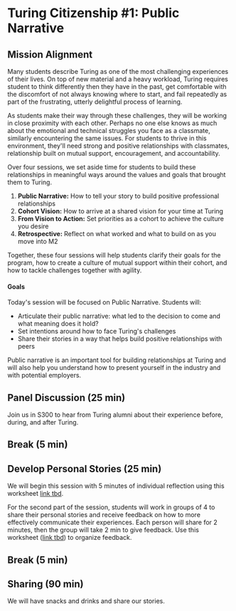 # Turing Citizenship #1: Public Narrative

## Mission Alignment
Many students describe Turing as one of the most challenging experiences of their lives. On top of new material and a heavy workload, Turing requires student to think differently then they have in the past, get comfortable with the discomfort of not always knowing where to start, and fail repeatedly as part of the frustrating, utterly delightful process of learning.

As students make their way through these challenges, they will be working in close proximity with each other. Perhaps no one else knows as much about the emotional and technical struggles you face as a classmate, similarly encountering the same issues. For students to thrive in this environment, they'll need strong and positive relationships with classmates, relationship built on mutual support, encouragement, and accountability.

Over four sessions, we set aside time for students to build these relationships in meaningful ways around the values and goals that brought them to Turing.
  1. **Public Narrative:** How to tell your story to build positive professional relationships
  2. **Cohort Vision:** How to arrive at a shared vision for your time at Turing
  3. **From Vision to Action:** Set priorities as a cohort to achieve the culture you desire
  4. **Retrospective:** Reflect on what worked and what to build on as you move into M2

Together, these four sessions will help students clarify their goals for the program, how to create a culture of mutual support within their cohort, and how to tackle challenges together with agility.  

#### Goals
Today's session will be focused on Public Narrative. Students will:

* Articulate their public narrative: what led to the decision to come and what meaning does it hold?
* Set intentions around how to face Turing's challenges
* Share their stories in a way that helps build positive relationships with peers

Public narrative is an important tool for building relationships at Turing and will also help you understand how to present yourself in the industry and with potential employers.

## Panel Discussion (25 min)
Join us in S300 to hear from Turing alumni about their experience before, during, and after Turing.

## Break (5 min)

## Develop Personal Stories (25 min)
We will begin this session with 5 minutes of individual reflection using this worksheet [link tbd](turing.io).

For the second part of the session, students will work in groups of 4 to share their personal stories and receive feedback on how to more effectively communicate their experiences. Each person will share for 2 minutes, then the group will take 2 min to give feedback. Use this worksheet ([link tbd](turing.io)) to organize feedback.

## Break (5 min)

## Sharing (90 min)
We will have snacks and drinks and share our stories.
